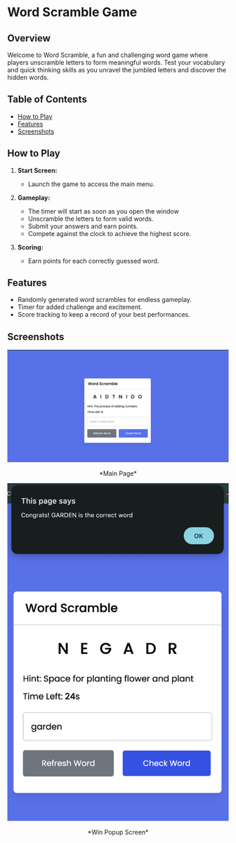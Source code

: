 # Word Scramble Game

## Overview

Welcome to Word Scramble, a fun and challenging word game where players unscramble letters to form meaningful words. Test your vocabulary and quick thinking skills as you unravel the jumbled letters and discover the hidden words.

## Table of Contents
- [How to Play](#how-to-play)
- [Features](#features)
- [Screenshots](#screenshots)

## How to Play

1. **Start Screen:**
   - Launch the game to access the main menu.

2. **Gameplay:**
   - The timer will start as soon as you open the window
   - Unscramble the letters to form valid words.
   - Submit your answers and earn points.
   - Compete against the clock to achieve the highest score.

3. **Scoring:**
   - Earn points for each correctly guessed word.

## Features

- Randomly generated word scrambles for endless gameplay.
- Timer for added challenge and excitement.
- Score tracking to keep a record of your best performances.

## Screenshots

![Screenshot 1](https://github.com/aditya-ghosh2992/demo/blob/main/photo%20readme/Screenshot%202024-03-09%20at%2012.06.18.png)
<p align="center"> *Main Page* </p>

![Screenshot 2](https://github.com/aditya-ghosh2992/demo/blob/main/photo%20readme/Screenshot%202024-03-09%20at%2012.09.45.png)
<p align="center"> *Win Popup Screen* </p>

